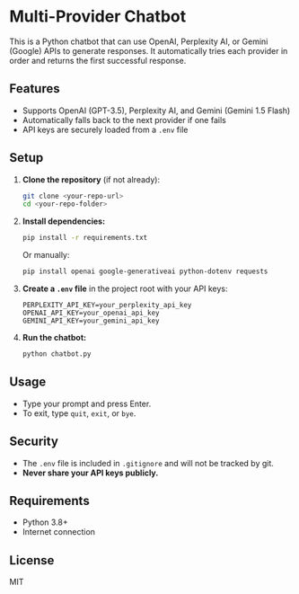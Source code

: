 # Multi-Provider Chatbot

This is a Python chatbot that can use OpenAI, Perplexity AI, or Gemini (Google) APIs to generate responses. It automatically tries each provider in order and returns the first successful response.

## Features

- Supports OpenAI (GPT-3.5), Perplexity AI, and Gemini (Gemini 1.5 Flash)
- Automatically falls back to the next provider if one fails
- API keys are securely loaded from a `.env` file

## Setup

1. **Clone the repository** (if not already):

   ```sh
   git clone <your-repo-url>
   cd <your-repo-folder>
   ```

2. **Install dependencies:**

   ```sh
   pip install -r requirements.txt
   ```

   Or manually:

   ```sh
   pip install openai google-generativeai python-dotenv requests
   ```

3. **Create a `.env` file** in the project root with your API keys:

   ```env
   PERPLEXITY_API_KEY=your_perplexity_api_key
   OPENAI_API_KEY=your_openai_api_key
   GEMINI_API_KEY=your_gemini_api_key
   ```

4. **Run the chatbot:**
   ```sh
   python chatbot.py
   ```

## Usage

- Type your prompt and press Enter.
- To exit, type `quit`, `exit`, or `bye`.

## Security

- The `.env` file is included in `.gitignore` and will not be tracked by git.
- **Never share your API keys publicly.**

## Requirements

- Python 3.8+
- Internet connection

## License

MIT
